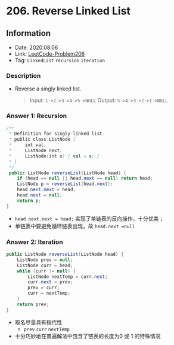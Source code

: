 # 206. Reverse Linked List

## Information

- Date: 2020.08.06
- Link: [LeetCode-Problem206](https://leetcode-cn.com/problems/reverse-linked-list/)
- Tag: `LinkedList` `recursion` `iteration`

### Description

- Reverse a singly linked list.

  > Input: `1->2->3->4->5->NULL`
  > Output: `5->4->3->2->1->NULL`

### Answer 1: Recursion

```java
/**
 * Definition for singly-linked list.
 * public class ListNode {
 *     int val;
 *     ListNode next;
 *     ListNode(int x) { val = x; }
 * }
 */
 public ListNode reverseList(ListNode head) {
    if (head == null || head.next == null) return head;
    ListNode p = reverseList(head.next);
    head.next.next = head;
    head.next = null;
    return p;
}
```

- `head.next.next = head;` 实现了单链表的反向操作，十分优美；
- 单链表中要避免循环链表出现，故 `head.next =null`

### Answer 2: Iteration

```java
public ListNode reverseList(ListNode head) {
    ListNode prev = null;
    ListNode curr = head;
    while (curr != null) {
        ListNode nextTemp = curr.next;
        curr.next = prev;
        prev = curr;
        curr = nextTemp;
    }
    return prev;
}
```

- 取名尽量具有指代性
  - `prev` `curr` `nextTemp`
- 十分巧妙地在普遍解法中包含了链表的长度为0 或 1 的特殊情况